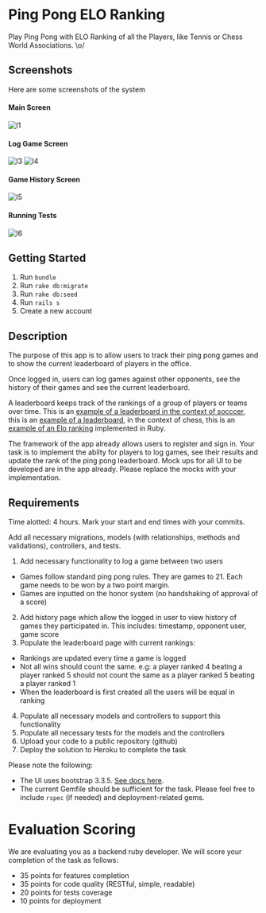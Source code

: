 # Ping Pong ELO Ranking

Play Ping Pong with ELO Ranking of all the Players, like Tennis or Chess World Associations. \o/

## Screenshots

Here are some screenshots of the system
#### Main Screen
![l1](https://cloud.githubusercontent.com/assets/122941/25774881/d1666710-325d-11e7-86b8-d3741222cb1c.png)
#### Log Game Screen
![l3](https://cloud.githubusercontent.com/assets/122941/25774880/d165b73e-325d-11e7-831e-1d7578ec4e2b.png)
![l4](https://cloud.githubusercontent.com/assets/122941/25774878/d1490044-325d-11e7-948e-8eb9e14aadd7.png)
#### Game History Screen
![l5](https://cloud.githubusercontent.com/assets/122941/25774879/d14e8b36-325d-11e7-9623-e671c6ff3a4c.png)
#### Running Tests
![l6](https://cloud.githubusercontent.com/assets/122941/25775122/4eb6f7fc-3263-11e7-852d-ad462fef1efd.png)


## Getting Started

1. Run `bundle`
2. Run `rake db:migrate`
3. Run `rake db:seed`
4. Run `rails s`
5. Create a new account

## Description

The purpose of this app is to allow users to track their ping pong games and to show the current leaderboard of players in the office.

Once logged in, users can log games against other opponents, see the history of their games and see the current leaderboard.

A leaderboard keeps track of the rankings of a group of players or teams over time.  This is an [example of a leaderboard in the context of socccer](http://www.fifa.com/fifa-world-ranking/ranking-table/men/), this is an [example of a leaderboard](https://ratings.fide.com/top.phtml?list=men), in the context of chess, this is an [example of an Elo ranking](https://github.com/rgho/elo.rb) implemented in Ruby.

The framework of the app already allows users to register and sign in. Your task is to implement the abilty for players to log games, see their results and update the rank of the ping pong leaderboard. Mock ups for all UI to be developed are in the app already.  Please replace the mocks with your implementation.

## Requirements

Time alotted: 4 hours.
Mark your start and end times with your commits.

Add all necessary migrations, models (with relationships, methods and validations), controllers, and tests.

1. Add necessary functionality to log a game between two users
  * Games follow standard ping pong rules. They are games to 21.  Each game needs to be won by a two point margin.
  * Games are inputted on the honor system (no handshaking of approval of a score)
2. Add history page which allow the logged in user to view history of games they participated in. This includes: timestamp, opponent user, game score
3. Populate the leaderboard page with current rankings:
  * Rankings are updated every time a game is logged
  * Not all wins should count the same. e.g: a player ranked 4 beating a player ranked 5 should not count the same as a player ranked 5 beating a player ranked 1
  * When the leaderboard is first created all the users will be equal in ranking
4. Populate all necessary models and controllers to support this functionality
5. Populate all necessary tests for the models and the controllers
6. Upload your code to a public repository (github)
7. Deploy the solution to Heroku to complete the task

Please note the following:

* The UI uses bootstrap 3.3.5. [See docs here](http://getbootstrap.com/css/).
* The current Gemfile should be sufficient for the task. Please feel free to include `rspec` (if needed) and deployment-related gems.

# Evaluation Scoring

We are evaluating you as a backend ruby developer.  We will score your completion of the task as follows:

* 35 points for features completion
* 35 points for code quality (RESTful, simple, readable)
* 20 points for tests coverage
* 10 points for deployment
